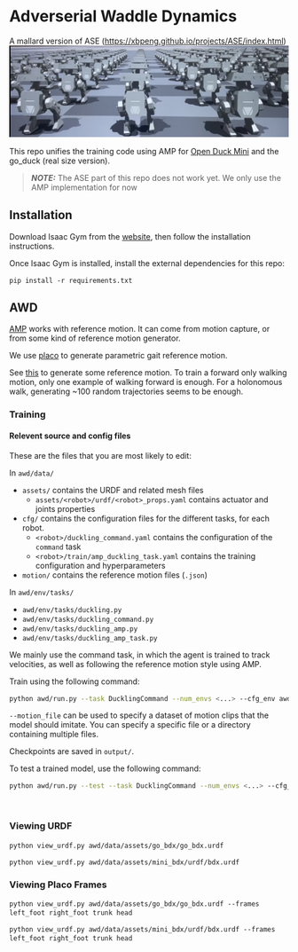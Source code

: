 # Adverserial Waddle Dynamics

A mallard version of ASE (https://xbpeng.github.io/projects/ASE/index.html)
![Skills](images/banner.png)

This repo unifies the training code using AMP for [Open Duck Mini](https://github.com/apirrone/Open_Duck_Mini) and the go_duck (real size version).

> **_NOTE:_**  The ASE part of this repo does not work yet. We only use the AMP implementation for now

## Installation

Download Isaac Gym from the [website](https://developer.nvidia.com/isaac-gym), then
follow the installation instructions.

Once Isaac Gym is installed, install the external dependencies for this repo:

```
pip install -r requirements.txt
```


## AWD

[AMP](https://xbpeng.github.io/projects/AMP/index.html) works with reference motion. It can come from motion capture, or from some kind of reference motion generator.

We use [placo](https://github.com/Rhoban/placo) to generate parametric gait reference motion.

See [this](gait_generation/README.md) to generate some reference motion. To train a forward only walking motion, only one example of walking forward is enough. For a holonomous walk, generating ~100 random trajectories seems to be enough.

### Training

#### Relevent source and config files

These are the files that you are most likely to edit:

In `awd/data/`
- `assets/` contains the URDF and related mesh files
  - `assets/<robot>/urdf/<robot>_props.yaml` contains actuator and joints properties
- `cfg/` contains the configuration files for the different tasks, for each robot.
  - `<robot>/duckling_command.yaml` contains the configuration of the `command` task
  - `<robot>/train/amp_duckling_task.yaml` contains the training configuration and hyperparameters
- `motion/` contains the reference motion files (`.json`)

In `awd/env/tasks/`
- `awd/env/tasks/duckling.py`
- `awd/env/tasks/duckling_command.py`
- `awd/env/tasks/duckling_amp.py`
- `awd/env/tasks/duckling_amp_task.py`

We mainly use the command task, in which the agent is trained to track velocities, as well as following the reference motion style using AMP.

Train using the following command:
```bash
python awd/run.py --task DucklingCommand --num_envs <...> --cfg_env awd/data/cfg/<robot>/duckling_command.yaml --cfg_train awd/data/cfg/<robot>/train/amp_duckling_task.yaml --motion_file awd/data/motions/<robot>/
```

`--motion_file` can be used to specify a dataset of motion clips that the model should imitate. You can specify a specific file or a directory containing multiple files.

Checkpoints are saved in `output/`.

To test a trained model, use the following command:
```bash
python awd/run.py --test --task DucklingCommand --num_envs <...> --cfg_env awd/data/cfg/<robot>/duckling_command.yaml --cfg_train awd/data/cfg/<robot>/train/amp_duckling_task.yaml --motion_file awd/data/motions/<robot>/ --checkpoint <path_to_checkpoint.pth>
```

&nbsp;

### Viewing URDF

```
python view_urdf.py awd/data/assets/go_bdx/go_bdx.urdf
```

```
python view_urdf.py awd/data/assets/mini_bdx/urdf/bdx.urdf
```

### Viewing Placo Frames

```
python view_urdf.py awd/data/assets/go_bdx/go_bdx.urdf --frames left_foot right_foot trunk head
```

```
python view_urdf.py awd/data/assets/mini_bdx/urdf/bdx.urdf --frames left_foot right_foot trunk head
```
